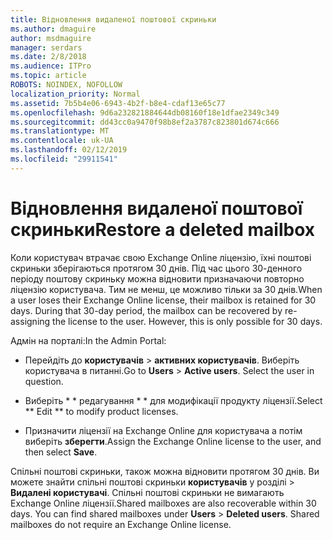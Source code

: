 ```yaml
---
title: Відновлення видаленої поштової скриньки
ms.author: dmaguire
author: msdmaguire
manager: serdars
ms.date: 2/8/2018
ms.audience: ITPro
ms.topic: article
ROBOTS: NOINDEX, NOFOLLOW
localization_priority: Normal
ms.assetid: 7b5b4e06-6943-4b2f-b8e4-cdaf13e65c77
ms.openlocfilehash: 9d6a232821884644db08160f18e1dfae2349c349
ms.sourcegitcommit: dd43cc0a9470f98b8ef2a3787c823801d674c666
ms.translationtype: MT
ms.contentlocale: uk-UA
ms.lasthandoff: 02/12/2019
ms.locfileid: "29911541"
---
```

# <a name="restore-a-deleted-mailbox"></a><span data-ttu-id="d69d5-102">Відновлення видаленої поштової скриньки</span><span class="sxs-lookup"><span data-stu-id="d69d5-102">Restore a deleted mailbox</span></span>

<span data-ttu-id="d69d5-p101">Коли користувач втрачає свою Exchange Online ліцензію, їхні поштові скриньки зберігаються протягом 30 днів. Під час цього 30-денного періоду поштову скриньку можна відновити призначаючи повторно ліцензію користувача. Тим не менш, це можливо тільки за 30 днів.</span><span class="sxs-lookup"><span data-stu-id="d69d5-p101">When a user loses their Exchange Online license, their mailbox is retained for 30 days. During that 30-day period, the mailbox can be recovered by re-assigning the license to the user. However, this is only possible for 30 days.</span></span>
  
<span data-ttu-id="d69d5-106">Адмін на порталі:</span><span class="sxs-lookup"><span data-stu-id="d69d5-106">In the Admin Portal:</span></span>
  
- <span data-ttu-id="d69d5-p102">Перейдіть до **користувачів** \> **активних користувачів**. Виберіть користувача в питанні.</span><span class="sxs-lookup"><span data-stu-id="d69d5-p102">Go to **Users** \> **Active users**. Select the user in question.</span></span>
    
- <span data-ttu-id="d69d5-109">Виберіть \* \* редагування \* \* для модифікації продукту ліцензії.</span><span class="sxs-lookup"><span data-stu-id="d69d5-109">Select \*\* Edit \*\* to modify product licenses.</span></span> 
    
- <span data-ttu-id="d69d5-110">Призначити ліцензії на Exchange Online для користувача а потім виберіть **зберегти**.</span><span class="sxs-lookup"><span data-stu-id="d69d5-110">Assign the Exchange Online license to the user, and then select **Save**.</span></span>
    
<span data-ttu-id="d69d5-p103">Спільні поштові скриньки, також можна відновити протягом 30 днів. Ви можете знайти спільні поштові скриньки **користувачів** у розділі \> **Видалені користувачі**. Спільні поштові скриньки не вимагають Exchange Online ліцензії.</span><span class="sxs-lookup"><span data-stu-id="d69d5-p103">Shared mailboxes are also recoverable within 30 days. You can find shared mailboxes under **Users** \> **Deleted users**. Shared mailboxes do not require an Exchange Online license.</span></span>
  

